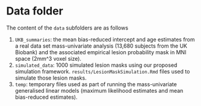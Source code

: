 # Data folder

The content of the `data` subfolders are as follows
1. `UKB_summaries`: the mean bias-reduced intercept and age estimates from a real data set mass-univariate analysis (13,680 subjects from the UK Biobank) and the associated empirical lesion probability mask in MNI space (2mm^3 voxel size).
2. `simulated_data`: 1000 simulated lesion masks using our proposed simulation framework. `results/LesionMaskSimulation.Rmd` files used to simulate those lesion masks.
3. `temp`: temporary files used as part of running the mass-univariate generalised linear models (maximum likelihood estimates and mean bias-reduced estimates). 

